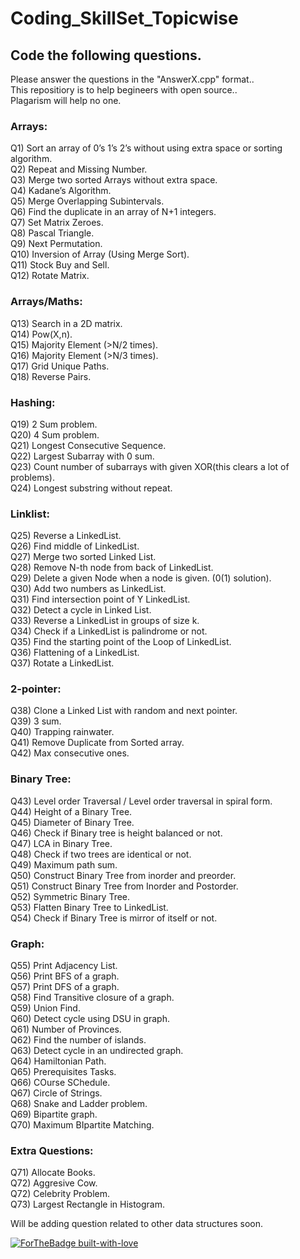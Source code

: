 # Coding_SkillSet_Topicwise

## Code the following questions.
Please answer the questions in the "AnswerX.cpp" format..</br>
This repositiory is to help begineers with open source.. </br>
Plagarism will help no one. </br>

### Arrays:

Q1) Sort an array of 0’s 1’s 2’s without using extra space or sorting algorithm.</br>
Q2) Repeat and Missing Number.</br>
Q3) Merge two sorted Arrays without extra space.</br>
Q4) Kadane’s Algorithm.</br>
Q5) Merge Overlapping Subintervals.</br>
Q6) Find the duplicate in an array of N+1 integers.</br>
Q7) Set Matrix Zeroes.</br>
Q8) Pascal Triangle.</br>
Q9) Next Permutation.</br>
Q10) Inversion of Array (Using Merge Sort).</br>
Q11) Stock Buy and Sell.</br>
Q12) Rotate Matrix.</br>
### Arrays/Maths:

Q13) Search in a 2D matrix.</br>
Q14) Pow(X,n).</br>
Q15) Majority Element (>N/2 times).</br>
Q16) Majority Element (>N/3 times).</br>
Q17) Grid Unique Paths.</br>
Q18) Reverse Pairs.</br>
### Hashing:

Q19) 2 Sum problem.</br>
Q20) 4 Sum problem.</br>
Q21) Longest Consecutive Sequence.</br> 
Q22) Largest Subarray with 0 sum.</br> 
Q23) Count number of subarrays with given XOR(this clears a lot of problems).</br>
Q24) Longest substring without repeat.</br> 
### Linklist:

Q25) Reverse a LinkedList.</br>
Q26) Find middle of LinkedList.</br>
Q27) Merge two sorted Linked List.</br>
Q28) Remove N-th node from back of LinkedList.</br>
Q29) Delete a given Node when a node is given. (0(1) solution).</br>
Q30) Add two numbers as LinkedList.</br>
Q31) Find intersection point of Y LinkedList.</br>
Q32) Detect a cycle in Linked List.</br>
Q33) Reverse a LinkedList in groups of size k.</br>
Q34) Check if a LinkedList is palindrome or not.</br>
Q35) Find the starting point of the Loop of LinkedList.</br>
Q36) Flattening of a LinkedList.</br>
Q37) Rotate a LinkedList.</br>
### 2-pointer:

Q38) Clone a Linked List with random and next pointer.</br>
Q39) 3 sum.</br>
Q40) Trapping rainwater.</br> 
Q41) Remove Duplicate from Sorted array.</br>
Q42) Max consecutive ones.</br>
### Binary Tree:

Q43) Level order Traversal / Level order traversal in spiral form.</br>
Q44) Height of a Binary Tree.</br>
Q45) Diameter of Binary Tree.</br>
Q46) Check if Binary tree is height balanced or not.</br>
Q47) LCA in Binary Tree.</br>
Q48) Check if two trees are identical or not.</br>
Q49) Maximum path sum.</br>
Q50) Construct Binary Tree from inorder and preorder.</br>
Q51) Construct Binary Tree from Inorder and Postorder.</br>
Q52) Symmetric Binary Tree.</br>
Q53) Flatten Binary Tree to LinkedList.</br>
Q54) Check if Binary Tree is mirror of itself or not.</br> 

### Graph:

Q55) Print Adjacency List.</br> 
Q56) Print BFS of a graph.</br> 
Q57) Print DFS of a graph.</br> 
Q58) Find Transitive closure of a graph.</br> 
Q59) Union Find.</br> 
Q60) Detect cycle using DSU in graph.</br> 
Q61) Number of Provinces.</br> 
Q62) Find the number of islands.</br> 
Q63) Detect cycle in an undirected graph.</br> 
Q64) Hamiltonian Path.</br> 
Q65) Prerequisites Tasks.</br> 
Q66) COurse SChedule.</br> 
Q67) Circle of Strings.</br> 
Q68) Snake and Ladder problem.</br> 
Q69) Bipartite graph.</br> 
Q70) Maximum BIpartite Matching.</br> 
### Extra Questions:

Q71) Allocate Books.</br> 
Q72) Aggresive Cow.</br>
Q72) Celebrity Problem.</br>
Q73) Largest Rectangle in Histogram.<br/>



Will be adding question related to other data structures soon.


[![ForTheBadge built-with-love](http://ForTheBadge.com/images/badges/built-with-love.svg)](https://GitHub.com/Naereen/)
